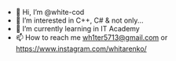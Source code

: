 - 👋 Hi, I’m @white-cod
- 👀 I’m interested in C++, C# & not only...
- 🌱 I’m currently learning in IT Academy
- 📫 How to reach me wh1ter5713@gmail.com or https://www.instagram.com/whitarenko/
